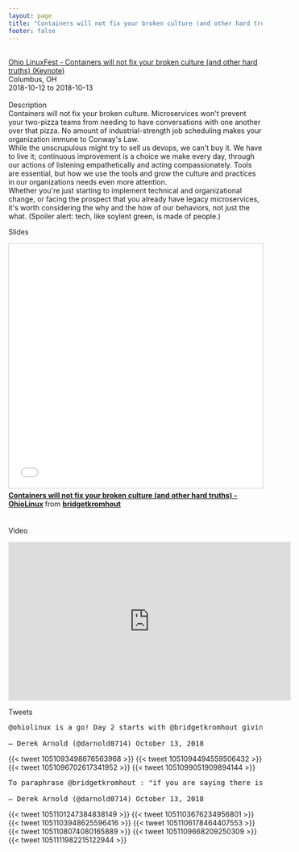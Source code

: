 ```yaml
---
layout: page
title: "Containers will not fix your broken culture (and other hard truths)"
footer: false
---
```



<br>
<div class="views-field views-field-nothing">        <span class="field-content views-field-field-details"><a href="https://ohiolinux.org/bridget-kromhout-to-keynote-olf2018/">Ohio LinuxFest - Containers will not fix your broken culture (and other hard truths) (Keynote) </a><br>Columbus, OH<br><span class="date-display-start">2018-10-12</span> to <span class="date-display-end">2018-10-13</span></span></div>

<br>
Description
<br>
Containers will not fix your broken culture. Microservices won't prevent your two-pizza teams from needing to have conversations with one another over that pizza. No amount of industrial-strength job scheduling makes your organization immune to Conway's Law.
<br>
While the unscrupulous might try to sell us devops, we can't buy it. We have to live it; continuous improvement is a choice we make every day, through our actions of listening empathetically and acting compassionately. Tools are essential, but how we use the tools and grow the culture and practices in our organizations needs even more attention.
<br>
Whether you're just starting to implement technical and organizational change, or facing the prospect that you already have legacy microservices, it's worth considering the why and the how of our behaviors, not just the what. (Spoiler alert: tech, like soylent green, is made of people.)
<br>

Slides
<br>
<iframe src="//www.slideshare.net/slideshow/embed_code/key/4pxWYKHf7m03u6" width="595" height="485" frameborder="0" marginwidth="0" marginheight="0" scrolling="no" style="border:1px solid #CCC; border-width:1px; margin-bottom:5px; max-width: 100%;" allowfullscreen> </iframe> <div style="margin-bottom:5px"> <strong> <a href="//www.slideshare.net/bridgetkromhout/containers-will-not-fix-your-broken-culture-and-other-hard-truths-ohiolinux" title="Containers will not fix your broken culture (and other hard truths) - OhioLinux" target="_blank">Containers will not fix your broken culture (and other hard truths) - OhioLinux</a> </strong> from <strong><a href="https://www.slideshare.net/bridgetkromhout" target="_blank">bridgetkromhout</a></strong> </div>

<br>

Video
<br>
<iframe width="560" height="315" src="https://www.youtube.com/embed/_BJeTzMIAHI" frameborder="0" allow="autoplay; encrypted-media" allowfullscreen></iframe>

<br>

Tweets
<br>
<pre>
@ohiolinux is a go! Day 2 starts with @bridgetkromhout giving a keynote!

— Derek Arnold (@darnold0714) October 13, 2018
</pre>
{{< tweet 1051093498676563968 >}}
{{< tweet 1051094494559506432 >}}
{{< tweet 1051096702617341952 >}}
{{< tweet 1051099051909894144 >}}
<pre>
To paraphrase @bridgetkromhout : "if you are saying there isn't some janky bash in your homegrown platform, you are lying." #ohiolinuxfest2018

— Derek Arnold (@darnold0714) October 13, 2018
</pre>
{{< tweet 1051101247384838149 >}}
{{< tweet 1051103676234956801 >}}
{{< tweet 1051103948625596416 >}}
{{< tweet 1051106178464407553 >}}
{{< tweet 1051108074080165889 >}}
{{< tweet 1051109668209250309 >}}
{{< tweet 1051111982215122944 >}}
